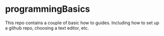 # programmingBasics
This repo contains a couple of basic how to guides. Including how to set up a github repo, choosing a text editor, etc. 
